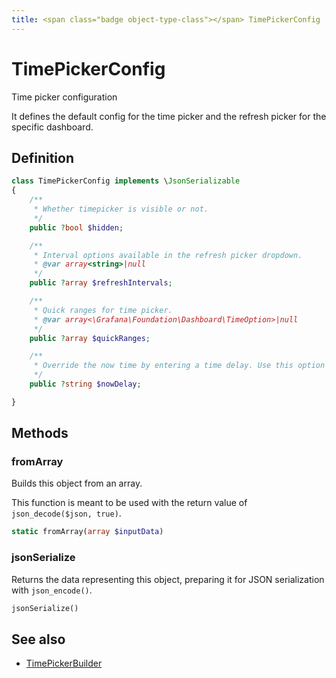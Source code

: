 ```yaml
---
title: <span class="badge object-type-class"></span> TimePickerConfig
---
```

# <span class="badge object-type-class"></span> TimePickerConfig

Time picker configuration

It defines the default config for the time picker and the refresh picker for the specific dashboard.

## Definition

```php
class TimePickerConfig implements \JsonSerializable
{
    /**
     * Whether timepicker is visible or not.
     */
    public ?bool $hidden;

    /**
     * Interval options available in the refresh picker dropdown.
     * @var array<string>|null
     */
    public ?array $refreshIntervals;

    /**
     * Quick ranges for time picker.
     * @var array<\Grafana\Foundation\Dashboard\TimeOption>|null
     */
    public ?array $quickRanges;

    /**
     * Override the now time by entering a time delay. Use this option to accommodate known delays in data aggregation to avoid null values.
     */
    public ?string $nowDelay;

}
```
## Methods

### <span class="badge object-method"></span> fromArray

Builds this object from an array.

This function is meant to be used with the return value of `json_decode($json, true)`.

```php
static fromArray(array $inputData)
```

### <span class="badge object-method"></span> jsonSerialize

Returns the data representing this object, preparing it for JSON serialization with `json_encode()`.

```php
jsonSerialize()
```

## See also

 * <span class="badge builder"></span> [TimePickerBuilder](./builder-TimePickerBuilder.md)
